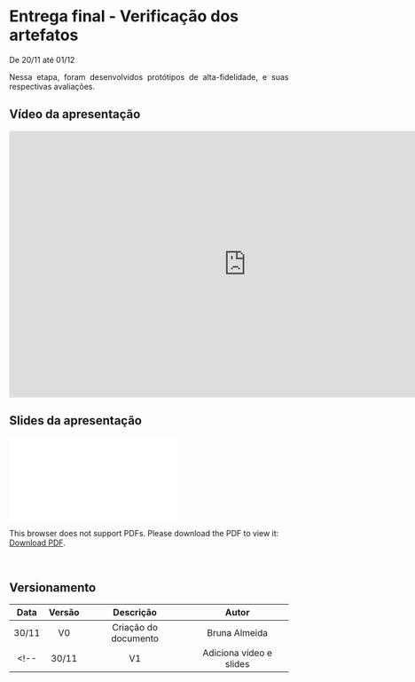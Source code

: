# Entrega final - Verificação dos artefatos

<p align="justify">De 20/11 até 01/12</p>
<p align="justify">Nessa etapa, foram desenvolvidos protótipos de alta-fidelidade, e suas respectivas avaliações.</p>

## Vídeo da apresentação

<iframe width="853" height="480" src="https://www.youtube.com/embed/ia22H1C2qKk" frameborder="0" allow="accelerometer; autoplay; clipboard-write; encrypted-media; gyroscope; picture-in-picture" allowfullscreen></iframe>


## Slides da apresentação

<object data="../../imagens/apresentacao_final.pdf" type="application/pdf" width="700px" height="400px">
<embed src="../../imagens/apresentacao_final.pdf">
        <p>This browser does not support PDFs. Please download the PDF to view it: <a href="../../imagens/apresentacao_final.pdf">Download PDF</a>.</p>
    </embed>
</object>
<br>

## Versionamento

| Data |Versão|        Descrição       |    Autor    |
|:----:|:----:|:----------------------:|:-----------:|
|30/11 | V0   |Criação do documento    |Bruna Almeida|
<!-- |30/11 | V1   |Adiciona vídeo e slides |Bruna Almeida| -->